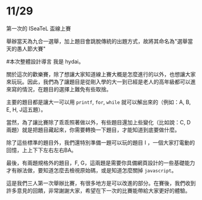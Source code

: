 # 11/29

第一次的 ISeaTeL 盃線上賽

舉辦當天為九合一選舉，加上題目會跳脫傳統的出題方式，故將其命名為"選舉當天的愚人節大賽"

#本次整體設計導言
我是 hydai。

關於這次的歡樂賽，除了想讓大家知道線上賽大概是怎麼進行的以外，也想讓大家來玩玩。因此，我們為了讓題目是從剛入學的大一到已經是老人的高年級都可以進來寫的情況，在題目的選擇上難免有些取捨。

主要的題目都是讓大一可以用 `printf`, `for`, `while` 就可以解出來的（例如：A, B, E, H, J這五題）。

當然，為了讓比賽除了乖乖照著做以外，有些題目還加上些變化（比如說：C, D兩題）就是把題目藏起來，你需要轉換一下題目，才能知道到底要做什麼。

除了這些標準的題目外，我們還特別準備一題可以玩的題目 I ，一個大家打電動的回憶，上上下下左右左右BA。

最後，有兩題規格外的題目，F, G，這兩題是需要你具備網頁設計的一些基礎能力才有辦法做，要知道怎麼去檢視原始碼，或是知道怎麼關掉 `javascript`。

這是我們三人第一次舉辦比賽，有很多地方是可以改進的部分。在賽後，我們收到許多意見的回饋，非常謝謝大家，希望在下一次的比賽能帶給大家更好的體驗。
